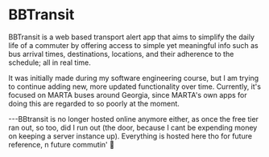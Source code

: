 # BBTransit
BBTransit is a web based transport alert app that aims to simplify the daily life of a commuter by offering access to simple yet meaningful info such as bus arrival times, destinations, locations, and their adherence to the schedule; all in real time.

It was initially made during my software engineering course, but I am trying to continue adding new, more updated functionality over time. Currently, it's focused on MARTA buses around Georgia, since MARTA's own apps for doing this are regarded to so poorly at the moment.

---BBtransit is no longer hosted online anymore either, as once the free tier ran out, so too, did I run out (the door, because I cant be expending money on keeping a server instance up). Everything is hosted here tho for future reference, n future commutin'  :bus:
